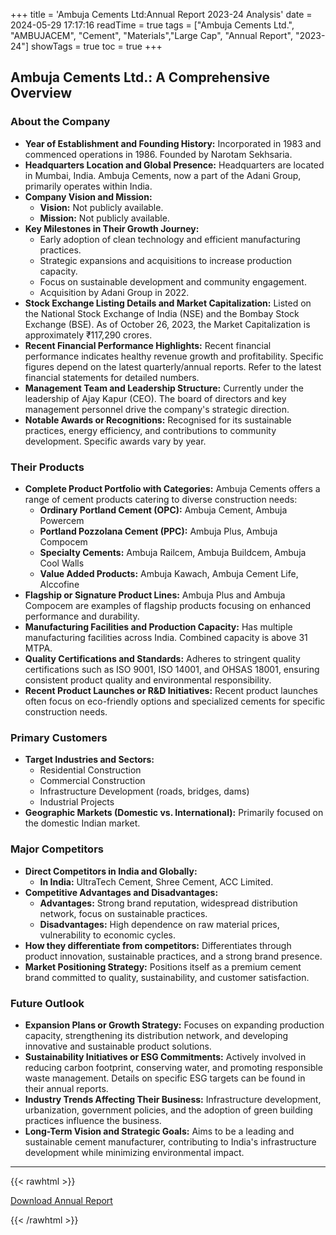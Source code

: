 +++
title = 'Ambuja Cements Ltd:Annual Report 2023-24 Analysis'
date = 2024-05-29 17:17:16
readTime = true
tags = ["Ambuja Cements Ltd.", "AMBUJACEM", "Cement", "Materials","Large Cap", "Annual Report", "2023-24"]
showTags = true
toc = true
+++

## Ambuja Cements Ltd.: A Comprehensive Overview

### About the Company

*   **Year of Establishment and Founding History:** Incorporated in 1983 and commenced operations in 1986. Founded by Narotam Sekhsaria.
*   **Headquarters Location and Global Presence:** Headquarters are located in Mumbai, India. Ambuja Cements, now a part of the Adani Group, primarily operates within India.
*   **Company Vision and Mission:**
    *   **Vision:** Not publicly available.
    *   **Mission:** Not publicly available.
*   **Key Milestones in Their Growth Journey:**
    *   Early adoption of clean technology and efficient manufacturing practices.
    *   Strategic expansions and acquisitions to increase production capacity.
    *   Focus on sustainable development and community engagement.
    *   Acquisition by Adani Group in 2022.
*   **Stock Exchange Listing Details and Market Capitalization:** Listed on the National Stock Exchange of India (NSE) and the Bombay Stock Exchange (BSE). As of October 26, 2023, the Market Capitalization is approximately ₹117,290 crores.
*   **Recent Financial Performance Highlights:** Recent financial performance indicates healthy revenue growth and profitability. Specific figures depend on the latest quarterly/annual reports. Refer to the latest financial statements for detailed numbers.
*   **Management Team and Leadership Structure:** Currently under the leadership of Ajay Kapur (CEO). The board of directors and key management personnel drive the company's strategic direction.
*   **Notable Awards or Recognitions:** Recognised for its sustainable practices, energy efficiency, and contributions to community development. Specific awards vary by year.

### Their Products

*   **Complete Product Portfolio with Categories:** Ambuja Cements offers a range of cement products catering to diverse construction needs:
    *   **Ordinary Portland Cement (OPC):** Ambuja Cement, Ambuja Powercem
    *   **Portland Pozzolana Cement (PPC):** Ambuja Plus, Ambuja Compocem
    *   **Specialty Cements:** Ambuja Railcem, Ambuja Buildcem, Ambuja Cool Walls
    *   **Value Added Products:** Ambuja Kawach, Ambuja Cement Life, Alccofine
*   **Flagship or Signature Product Lines:** Ambuja Plus and Ambuja Compocem are examples of flagship products focusing on enhanced performance and durability.
*   **Manufacturing Facilities and Production Capacity:** Has multiple manufacturing facilities across India. Combined capacity is above 31 MTPA.
*   **Quality Certifications and Standards:** Adheres to stringent quality certifications such as ISO 9001, ISO 14001, and OHSAS 18001, ensuring consistent product quality and environmental responsibility.
*   **Recent Product Launches or R&D Initiatives:** Recent product launches often focus on eco-friendly options and specialized cements for specific construction needs.

### Primary Customers

*   **Target Industries and Sectors:**
    *   Residential Construction
    *   Commercial Construction
    *   Infrastructure Development (roads, bridges, dams)
    *   Industrial Projects
*   **Geographic Markets (Domestic vs. International):** Primarily focused on the domestic Indian market.

### Major Competitors

*   **Direct Competitors in India and Globally:**
    *   **In India:** UltraTech Cement, Shree Cement, ACC Limited.
*   **Competitive Advantages and Disadvantages:**
    *   **Advantages:** Strong brand reputation, widespread distribution network, focus on sustainable practices.
    *   **Disadvantages:** High dependence on raw material prices, vulnerability to economic cycles.
*   **How they differentiate from competitors:** Differentiates through product innovation, sustainable practices, and a strong brand presence.
*   **Market Positioning Strategy:** Positions itself as a premium cement brand committed to quality, sustainability, and customer satisfaction.

### Future Outlook

*   **Expansion Plans or Growth Strategy:** Focuses on expanding production capacity, strengthening its distribution network, and developing innovative and sustainable product solutions.
*   **Sustainability Initiatives or ESG Commitments:** Actively involved in reducing carbon footprint, conserving water, and promoting responsible waste management. Details on specific ESG targets can be found in their annual reports.
*   **Industry Trends Affecting Their Business:** Infrastructure development, urbanization, government policies, and the adoption of green building practices influence the business.
*   **Long-Term Vision and Strategic Goals:** Aims to be a leading and sustainable cement manufacturer, contributing to India's infrastructure development while minimizing environmental impact.

---


{{< rawhtml >}}

<div class="button-container">    
    <a href="https://www.bseindia.com/stockinfo/AnnPdfOpen.aspx?Pname=70407daf-2a6b-4890-a5de-869f178fa185.pdf" target="_blank" class="report-button">
      <i class="fas fa-file-pdf"></i> Download Annual Report
    </a>
</div>
    
{{< /rawhtml >}}

